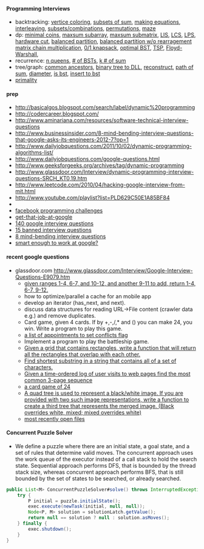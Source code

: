 #### Programming Interviews

* backtracking:
  [vertice coloring](http://www.youtube.com/watch?v=Cl3A_9hokjU),
  [subsets of sum](http://www.youtube.com/watch?v=WRT8kmFOQTw),
  [making equations](http://www.youtube.com/watch?v=14Jb7aycv3c), 
  [interleaving](http://www.youtube.com/watch?v=jspbN5bNPqM),
  [subsets/combinations](http://www.youtube.com/watch?v=p8SDPaX1wgw),
  [permutations](http://www.youtube.com/watch?v=MQcwxQK2DPA),
  [maze](http://www.youtube.com/watch?v=keb6rP07Yqg)
* dp: 
  [minimal coins](http://www.youtube.com/watch?v=GafjS0FfAC0),
  [maxsum subarray](http://www.youtube.com/watch?v=hXlv88ddcgw),
  [maxsum submatrix](http://www.youtube.com/watch?v=siaRlAtip9I),
  [LIS](http://www.youtube.com/watch?v=U-xOVWlcgmM),
  [LCS](http://www.youtube.com/watch?v=wJ-rP9hJXO0),
  [LPS](http://www.youtube.com/watch?v=Mbav2iuJ7xQ),
  [hardware cut](http://www.youtube.com/watch?v=U-09Gs6cbsQ),
  [balanced partition](http://www.youtube.com/watch?v=GdnpQY2j064),
  [balanced partition w/o rearragement](http://www.youtube.com/watch?v=ItF22I8f3Xs)
  [matrix chain multiplication](http://www.youtube.com/watch?v=GafjS0FfAC0),
  [0/1 knapsack](http://www.youtube.com/watch?v=UhFvK3uERGg),
  [optimal BST](http://www.youtube.com/watch?v=DEOebw3vmXs),
  [TSP](http://www.youtube.com/watch?v=aQB_Y9D5pdw),
  [Floyd-Warshall](http://www.youtube.com/watch?v=EMAoMMsA5Jg),
* recurrence: 
  [n queens](http://www.youtube.com/watch?v=p4_QnaTIxkQ),
  [# of BSTs](http://www.youtube.com/watch?v=UfA_v0VmiDg),
  [k # of sum](http://www.youtube.com/watch?v=B9C-UntuQ7c)
* tree/graph:
  [common ancestors](http://www.youtube.com/watch?v=LFjCr2yDJdc),
  [binary tree to DLL](http://www.youtube.com/watch?v=WJZtqZJpSlQ),
  [reconstruct](http://www.youtube.com/watch?v=PAYG5WEC1Gs),
  [path of sum](http://www.youtube.com/watch?v=CIxCP2qBITo),
  [diameter](http://www.youtube.com/watch?v=i9nVJDr4HmA),
  [is bst](http://www.youtube.com/watch?v=yGrotz7SQAI),
  [insert to bst](http://www.youtube.com/watch?v=49r2Lc07UV4)
* [primality](http://www.youtube.com/watch?v=wfo1cdvP9Cg)

#### prep

* http://basicalgos.blogspot.com/search/label/dynamic%20programming
* http://codercareer.blogspot.com/
* http://www.aminariana.com/resources/software-technical-interview-questions
* http://www.businessinsider.com/8-mind-bending-interview-questions-that-google-asks-its-engineers-2012-7?op=1
* http://www.dailyjobquestions.com/2011/10/02/dynamic-programming-algorithms-list/
* http://www.dailyjobquestions.com/google-questions.html
* http://www.geeksforgeeks.org/archives/tag/dynamic-programming
* http://www.glassdoor.com/Interview/dynamic-programming-interview-questions-SRCH_KT0,19.htm
* http://www.leetcode.com/2010/04/hacking-google-interview-from-mit.html
* http://www.youtube.com/playlist?list=PLD629C50E1A85BF84
* 
* [facebook programming challenges](https://facebook.interviewstreet.com/recruit/challenges)
* [get-that-job-at-google](http://steve-yegge.blogspot.com/2008/03/get-that-job-at-google.html)
* [140 google interview questions](http://www.impactinterview.com/2009/10/140-google-interview-questions/#software_engineer)
* [15 banned interview questions](http://www.businessinsider.com/15-banned-google-interview-questions-that-will-make-you-feel-stupid-2011-11)
* [8 mind-bending interview questions](http://www.businessinsider.com/8-mind-bending-interview-questions-that-google-asks-its-engineers-2012-7)
* [smart enough to work at google?](http://www.wired.co.uk/magazine/archive/2012/05/start/want-to-work-at-google?page=all)

#### recent google questions

* glassdoor.com http://www.glassdoor.com/Interview/Google-Interview-Questions-E9079.htm
  * [given ranges 1-4, 6-7, and 10-12, and another 9-11 to add, return 1-4, 6-7, 9-12.](http://www.glassdoor.com/Interview/Add-a-new-range-with-a-given-list-of-ranges-by-combining-the-new-range-instead-of-overlapping-For-example-1-4-6-7-10-QTN_319267.htm)
  * how to optimize/parallel a cache for an mobile app
  * develop an iterator (has_next, and next).
  * discuss data structures for reading URL->File content (crawler data e.g.) and remove duplicates.
  * Card game, given 4 cards. If by +,-,/,* and () you can make 24, you win. Write a program to play this game.
  * [a list of appointments to set conflicts flag](http://www.glassdoor.com/Interview/If-you-had-a-list-of-appointments-each-appointment-has-a-begin-time-an-end-time-and-a-boolean-hasConflict-how-would-yo-QTN_120704.htm)
  * Implement a program to play the battleship game.
  * [Given a grid that contains rectangles, write a function that will return all the rectangles that overlap with each other.](http://www.glassdoor.com/Interview/Given-a-grid-that-contains-rectangles-write-a-function-that-will-return-all-the-rectangles-that-overlap-with-each-other-QTN_99113.htm)
  * [Find shortest substring in a string that contains all of a set of characters.](http://www.glassdoor.com/Interview/Find-shortest-substring-in-a-string-that-contains-all-of-a-set-of-characters-QTN_66124.htm)
  * [Given a time-ordered log of user visits to web pages find the most common 3-page sequence](http://www.glassdoor.com/Interview/Given-a-time-ordered-log-of-user-visits-to-web-pages-find-the-most-common-3-page-sequence-QTN_32750.htm)
  * [a card game of 24](http://www.glassdoor.com/Interview/I-am-playing-a-card-game-called-24-Cards-ace-to-king-are-numbered-1-to-13-During-a-given-round-I-am-provided-four-cards-QTN_28514.htm)
  * [A quad tree is used to represent a black/white image. If you are provided with two such image representations, write a function to create a third tree that represents the merged image. (Black overrides white, mixed; mixed overrides white)](http://www.glassdoor.com/Interview/A-quad-tree-is-used-to-represent-a-black-white-image-If-you-are-provided-with-two-such-image-representations-write-a-func-QTN_28515.htm)
  * [most recently open files](http://www.glassdoor.com/Interview/-Describe-the-design-of-a-most-recently-used-list-such-as-the-Recent-Files-menu-in-Microsoft-Word-It-has-two-public-me-QTN_23133.htm)

#### Concurrent Puzzle Solver

* We define a puzzle where there are an initial state, a goal state, and a set of rules that determine valid moves. The concurrent approach uses the work queue of the executor instead of a call stack to hold the search state. Sequential approach performs DFS, that is bounded by the thread stack size, whereas concurrent approach performs BFS, that is still bounded by the set of states to be searched, or already searched.

```java
public List<M> ConcurrentPuzzleSolver#solve() throws InterruptedException {
    try {
        P initial = puzzle.initialState();
        exec.execute(newTask(initial, null, null));
        Node<P, M> solution = solutionLatch.getValue();
        return null == solution ? null : solution.asMoves();
    } finally {
        exec.shutdown();
    }
}
```
